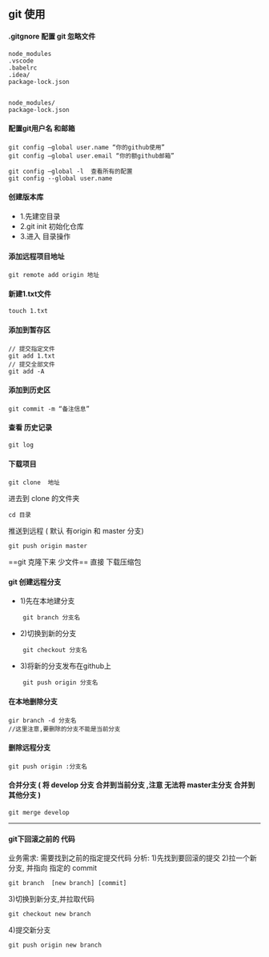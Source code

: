 ## git 使用

#### .gitgnore 配置 git 忽略文件
```
node_modules
.vscode
.babelrc
.idea/
package-lock.json


node_modules/
package-lock.json

```

#### 配置git用户名 和邮箱
```
git config —global user.name “你的github使用”
git config —global user.email “你的额github邮箱”

git config —global -l  查看所有的配置
git config --global user.name
```

#### 创建版本库
- 1.先建空目录
- 2.git init  初始化仓库
- 3.进入 目录操作

#### 添加远程项目地址
```
git remote add origin 地址
```

#### 新建1.txt文件
```
touch 1.txt  
```
#### 添加到暂存区
```
// 提交指定文件
git add 1.txt
// 提交全部文件
git add -A
```
#### 添加到历史区
```
git commit -m “备注信息”
```
#### 查看 历史记录
```
git log 
```

#### 下载项目
```
git clone  地址
```
进去到 clone 的文件夹
```
cd 目录
```
推送到远程 ( 默认 有origin  和 master 分支)
```
git push origin master 
```

==git 克隆下来 少文件==
直接 下载压缩包


#### git 创建远程分支

- 1)先在本地建分支
```
	git branch 分支名
```
- 2)切换到新的分支
```
	git checkout 分支名
```
- 3)将新的分支发布在github上
```
	git push origin 分支名
```
#### 在本地删除分支
```
gir branch -d 分支名 
//这里注意,要删除的分支不能是当前分支
```
#### 删除远程分支
```
git push origin :分支名
```
#### 合并分支  ( 将 develop 分支 合并到当前分支 ,注意 无法将 master主分支 合并到其他分支 )
```
git merge develop
```

---

#### git下回滚之前的 代码
业务需求:
	需要找到之前的指定提交代码
分析:
1)先找到要回滚的提交
2)拉一个新分支, 并指向 指定的 commit
```
git branch  [new branch] [commit]
```
3)切换到新分支,并拉取代码
```
git checkout new branch
```
4)提交新分支
```
git push origin new branch
```
